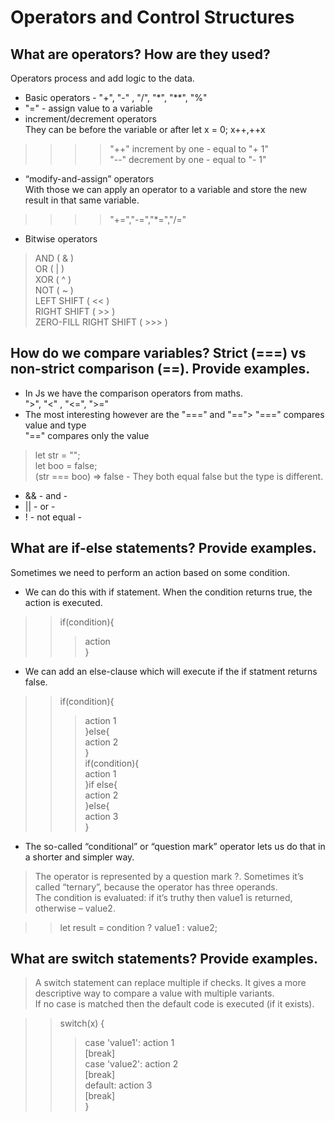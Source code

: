 # Operators and Control Structures

## What are operators? How are they used?

Operators process and add logic to the data.

* Basic operators - "+", "-" , "/", "*", "**", "%"
* "=" - assign value to a variable
* increment/decrement operators <br>
They can be before the variable or after let x = 0; x++,++x<br>
>>>>"++" increment by one - equal to "+ 1"<br>
>>>>"--" decrement by one - equal to "- 1"<br>

* “modify-and-assign” operators<br>
With those we can apply an operator to a variable and store the new result in that same variable.
>>>>"+=","-=","*=","/=" <br>
* Bitwise operators
>AND ( & )<br>
>OR ( | )<br>
>XOR ( ^ )<br>
>NOT ( ~ )<br>
>LEFT SHIFT ( << )<br>
>RIGHT SHIFT ( >> )<br>
>ZERO-FILL RIGHT SHIFT ( >>> )<br>

## How do we compare variables? Strict (===) vs non-strict comparison (==). Provide examples.
* In Js we have the comparison operators from maths.<br>
">", "<" , "<=", ">="
* The most interesting however are the "===" and "==">
"===" compares value and type <br>
"==" compares only the value<br>
>let str = "";<br>
>let boo = false;<br>
>(str === boo) => false - They both equal false but the type is different.<br>
* && - and - 
* || - or - 
* ! - not equal - 
  
## What are if-else statements? Provide examples.

Sometimes we need to perform an action based on some condition. 
* We can do this with if statement. When the condition returns true, the action is executed.<br>
>>if(condition){<br>
>>>action<br>
>>}<br>
* We can add an else-clause which will execute if the if statment returns false.<br>
>>if(condition){<br>
>>>action 1<br>
>>}else{<br>
>>>action 2<br>
>>}<br>
>>if(condition){<br>
>>>action 1<br>
>>}if else{<br>
>>>action 2<br>
>>}else{<br>
>>>action 3<br>
>>}

* The so-called “conditional” or “question mark” operator lets us do that in a shorter and simpler way.<br>

>The operator is represented by a question mark ?. Sometimes it’s called “ternary”, because the operator has three operands.<br>
>The condition is evaluated: if it’s truthy then value1 is returned, otherwise – value2.<br>

>>let result = condition ? value1 : value2;<br>


## What are switch statements? Provide examples.

>A switch statement can replace multiple if checks. It gives a more descriptive way to compare a value with multiple variants.<br>
>If no case is matched then the default code is executed (if it exists).<br>

>>switch(x) {<br>
>>>case 'value1': action 1<br>
>>[break]<br>
>>>case 'value2': action 2<br>
>>[break]<br>
>>>default: action 3<br>
>>[break]<br>
>>}<br>
